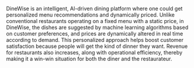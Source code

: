DineWise is an intelligent, AI-driven dining platform where one could get personalized menu recommendations and dynamically priced. Unlike conventional restaurants operating on a fixed menu with a static price, in DineWise, the dishes are suggested by machine learning algorithms based on customer preferences, and prices are dynamically altered in real time according to demand. This personalized approach helps boost customer satisfaction because people will get the kind of dinner they want. Revenue for restaurants also increases, along with operational efficiency, thereby making it a win-win situation for both the diner and the restaurateur.
